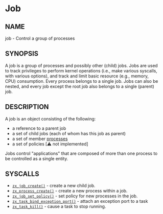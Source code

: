 # Job

## NAME

job - Control a group of processes

## SYNOPSIS

A job is a group of processes and possibly other (child) jobs. Jobs are used to
track privileges to perform kernel operations (i.e., make various syscalls,
with various options), and track and limit basic resource (e.g., memory, CPU)
consumption. Every process belongs to a single job. Jobs can also be nested,
and every job except the root job also belongs to a single (parent) job.

## DESCRIPTION

A job is an object consisting of the following:
+ a reference to a parent job
+ a set of child jobs (each of whom has this job as parent)
+ a set of member [processes](process.md)
+ a set of policies [⚠ not implemented]

Jobs control "applications" that are composed of more than one process to be
controlled as a single entity.

## SYSCALLS

 - [`zx_job_create()`] - create a new child job.
 - [`zx_process_create()`] - create a new process within a job.
 - [`zx_job_set_policy()`] - set policy for new processes in the job.
 - [`zx_task_bind_exception_port()`] - attach an exception port to a task
 - [`zx_task_kill()`] - cause a task to stop running.

[`zx_job_create()`]: ../syscalls/job_create.md
[`zx_job_set_policy()`]: ../syscalls/job_set_policy.md
[`zx_process_create()`]: ../syscalls/process_create.md
[`zx_task_bind_exception_port()`]: ../syscalls/task_bind_exception_port.md
[`zx_task_kill()`]: ../syscalls/task_kill.md
